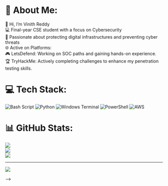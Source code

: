 # 💫 About Me:
👋 Hi, I’m Vinith Reddy<br>💻 Final-year CSE student with a focus on Cybersecurity<br>🔐 Passionate about protecting digital infrastructures and preventing cyber threats<br>🌐 Active on Platforms:<br>     🎮 LetsDefend: Working on SOC paths and gaining hands-on experience.<br>     🏆 TryHackMe: Actively completing challenges to enhance my penetration testing skills.<br>


# 💻 Tech Stack:
![Bash Script](https://img.shields.io/badge/bash_script-%23121011.svg?style=for-the-badge&logo=gnu-bash&logoColor=white) ![Python](https://img.shields.io/badge/python-3670A0?style=for-the-badge&logo=python&logoColor=ffdd54) ![Windows Terminal](https://img.shields.io/badge/Windows%20Terminal-%234D4D4D.svg?style=for-the-badge&logo=windows-terminal&logoColor=white) ![PowerShell](https://img.shields.io/badge/PowerShell-%235391FE.svg?style=for-the-badge&logo=powershell&logoColor=white) ![AWS](https://img.shields.io/badge/AWS-%23FF9900.svg?style=for-the-badge&logo=amazon-aws&logoColor=white)
# 📊 GitHub Stats:
![](https://github-readme-stats.vercel.app/api?username=vin69-git&theme=dark&hide_border=false&include_all_commits=false&count_private=false)<br/>
![](https://github-readme-streak-stats.herokuapp.com/?user=vin69-git&theme=dark&hide_border=false)<br/>
![](https://github-readme-stats.vercel.app/api/top-langs/?username=vin69-git&theme=dark&hide_border=false&include_all_commits=false&count_private=false&layout=compact)

---
[![](https://visitcount.itsvg.in/api?id=vin69-git&icon=0&color=0)](https://visitcount.itsvg.in)

<!-- Proudly created with GPRM ( https://gprm.itsvg.in ) -->
-->
